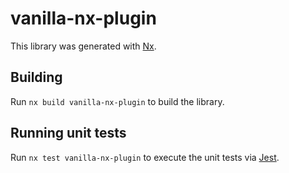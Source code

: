 # vanilla-nx-plugin

This library was generated with [Nx](https://nx.dev).

## Building

Run `nx build vanilla-nx-plugin` to build the library.

## Running unit tests

Run `nx test vanilla-nx-plugin` to execute the unit tests via [Jest](https://jestjs.io).
